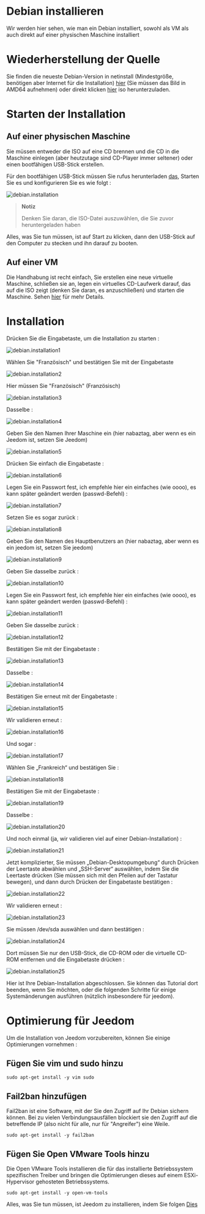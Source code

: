 # Debian installieren

Wir werden hier sehen, wie man ein Debian installiert, sowohl als VM als auch direkt auf einer physischen Maschine installiert

# Wiederherstellung der Quelle

Sie finden die neueste Debian-Version in netinstall (Mindestgröße, benötigen aber Internet für die Installation) [hier](https://www.debian.org/CD/netinst) (Sie müssen das Bild in AMD64 aufnehmen) oder direkt klicken [hier](http://cdimage.debian.org/debian-cd/10.4.0/amd64/iso-cd/debian-10.4.0-amd64-netinst.iso) iso herunterzuladen.

# Starten der Installation

## Auf einer physischen Maschine

Sie müssen entweder die ISO auf eine CD brennen und die CD in die Maschine einlegen (aber heutzutage sind CD-Player immer seltener) oder einen bootfähigen USB-Stick erstellen.

Für den bootfähigen USB-Stick müssen Sie rufus herunterladen [das](http://rufus.akeo.ie/downloads/rufus-2.9.exe), Starten Sie es und konfigurieren Sie es wie folgt :

![debian.installation](images/debian.installation.PNG)

> **Notiz**
>
> Denken Sie daran, die ISO-Datei auszuwählen, die Sie zuvor heruntergeladen haben

Alles, was Sie tun müssen, ist auf Start zu klicken, dann den USB-Stick auf den Computer zu stecken und ihn darauf zu booten.

## Auf einer VM

Die Handhabung ist recht einfach, Sie erstellen eine neue virtuelle Maschine, schließen sie an, legen ein virtuelles CD-Laufwerk darauf, das auf die ISO zeigt (denken Sie daran, es anzuschließen) und starten die Maschine. Sehen [hier](https://doc.jeedom.com/de_DE/howto/doc-howto-vmware.creer_une_vm.html) für mehr Details.

# Installation

Drücken Sie die Eingabetaste, um die Installation zu starten :

![debian.installation1](images/debian.installation1.PNG)

Wählen Sie "Französisch" und bestätigen Sie mit der Eingabetaste

![debian.installation2](images/debian.installation2.PNG)

Hier müssen Sie "Französisch" (Französisch)

![debian.installation3](images/debian.installation3.PNG)

Dasselbe :

![debian.installation4](images/debian.installation4.PNG)

Geben Sie den Namen Ihrer Maschine ein (hier nabaztag, aber wenn es ein Jeedom ist, setzen Sie Jeedom)

![debian.installation5](images/debian.installation5.PNG)

Drücken Sie einfach die Eingabetaste :

![debian.installation6](images/debian.installation6.PNG)

Legen Sie ein Passwort fest, ich empfehle hier ein einfaches (wie oooo), es kann später geändert werden (passwd-Befehl) :

![debian.installation7](images/debian.installation7.PNG)

Setzen Sie es sogar zurück :

![debian.installation8](images/debian.installation8.PNG)

Geben Sie den Namen des Hauptbenutzers an (hier nabaztag, aber wenn es ein jeedom ist, setzen Sie jeedom)

![debian.installation9](images/debian.installation9.PNG)

Geben Sie dasselbe zurück :

![debian.installation10](images/debian.installation10.PNG)

Legen Sie ein Passwort fest, ich empfehle hier ein einfaches (wie oooo), es kann später geändert werden (passwd-Befehl) :

![debian.installation11](images/debian.installation11.PNG)

Geben Sie dasselbe zurück :

![debian.installation12](images/debian.installation12.PNG)

Bestätigen Sie mit der Eingabetaste :

![debian.installation13](images/debian.installation13.PNG)

Dasselbe :

![debian.installation14](images/debian.installation14.PNG)

Bestätigen Sie erneut mit der Eingabetaste :

![debian.installation15](images/debian.installation15.PNG)

Wir validieren erneut :

![debian.installation16](images/debian.installation16.PNG)

Und sogar :

![debian.installation17](images/debian.installation17.PNG)

Wählen Sie „Frankreich“ und bestätigen Sie :

![debian.installation18](images/debian.installation18.PNG)

Bestätigen Sie mit der Eingabetaste :

![debian.installation19](images/debian.installation19.PNG)

Dasselbe :

![debian.installation20](images/debian.installation20.PNG)

Und noch einmal (ja, wir validieren viel auf einer Debian-Installation) :

![debian.installation21](images/debian.installation21.PNG)

Jetzt komplizierter, Sie müssen „Debian-Desktopumgebung“ durch Drücken der Leertaste abwählen und „SSH-Server“ auswählen, indem Sie die Leertaste drücken (Sie müssen sich mit den Pfeilen auf der Tastatur bewegen), und dann durch Drücken der Eingabetaste bestätigen :

![debian.installation22](images/debian.installation22.PNG)

Wir validieren erneut :

![debian.installation23](images/debian.installation23.PNG)

Sie müssen /dev/sda auswählen und dann bestätigen :

![debian.installation24](images/debian.installation24.PNG)

Dort müssen Sie nur den USB-Stick, die CD-ROM oder die virtuelle CD-ROM entfernen und die Eingabetaste drücken :

![debian.installation25](images/debian.installation25.PNG)

Hier ist Ihre Debian-Installation abgeschlossen. Sie können das Tutorial dort beenden, wenn Sie möchten, oder die folgenden Schritte für einige Systemänderungen ausführen (nützlich insbesondere für jeedom).

# Optimierung für Jeedom

Um die Installation von Jeedom vorzubereiten, können Sie einige Optimierungen vornehmen :

## Fügen Sie vim und sudo hinzu

``sudo apt-get install -y vim sudo``

## Fail2ban hinzufügen

Fail2ban ist eine Software, mit der Sie den Zugriff auf Ihr Debian sichern können. Bei zu vielen Verbindungsausfällen blockiert sie den Zugriff auf die betreffende IP (also nicht für alle, nur für "Angreifer") eine Weile.

``sudo apt-get install -y fail2ban``

## Fügen Sie Open VMware Tools hinzu

Die Open VMware Tools installieren die für das installierte Betriebssystem spezifischen Treiber und bringen die Optimierungen dieses auf einem ESXi-Hypervisor gehosteten Betriebssystems.

``sudo apt-get install -y open-vm-tools``

Alles, was Sie tun müssen, ist Jeedom zu installieren, indem Sie folgen [Dies](https://doc.jeedom.com/de_DE/installation/cli)
